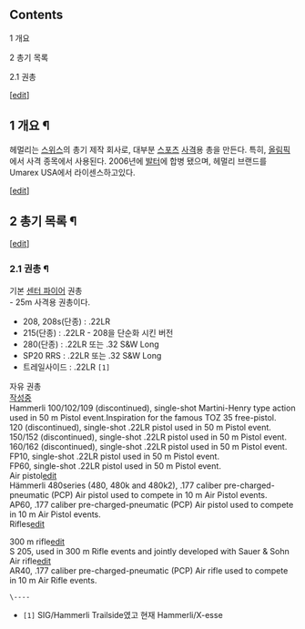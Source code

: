 ## Contents

    

1 개요

2 총기 목록

    

2.1 권총

[[edit](http://rigvedawiki.net/r1/wiki.php/Hammerli?action=edit&section=1)]

## 1 개요 ¶

헤멀리는 [스위스](%EC%8A%A4%EC%9C%84%EC%8A%A4.md)의 총기 제작 회사로, 대부분
[스포츠](%EC%8A%A4%ED%8F%AC%EC%B8%A0.md) [사격](%EC%82%AC%EA%B2%A9.md)용 총을
만든다. 특히, [올림픽](%EC%98%AC%EB%A6%BC%ED%94%BD.md)에서 사격 종목에서 사용된다. 2006년에
[발터](%EB%B0%9C%ED%84%B0.md)에 합병 됐으며, 헤멀리 브랜드를 Umarex USA에서 라이센스하고있다.

[[edit](http://rigvedawiki.net/r1/wiki.php/Hammerli?action=edit&section=2)]

## 2 총기 목록 ¶

[[edit](http://rigvedawiki.net/r1/wiki.php/Hammerli?action=edit&section=3)]

### 2.1 권총 ¶

기본 [센터 파이어](%EC%84%BC%ED%84%B0%20%ED%8C%8C%EC%9D%B4%EC%96%B4.md) 권총  
\- 25m 사격용 권총이다.  

  * 208, 208s(단종) : .22LR
  * 215(단종) : .22LR - 208을 단순화 시킨 버전
  * 280(단종) : .22LR 또는 .32 S&W Long
  * SP20 RRS : .22LR 또는 .32 S&W Long
  * 트레일사이드 : .22LR `[1]`  

자유 권총  
[작성중](%EC%9E%91%EC%84%B1%EC%A4%91.md)  
Hammerli 100/102/109 (discontinued), single-shot Martini-Henry type action
used in 50 m Pistol event.Inspiration for the famous TOZ 35 free-pistol.  
120 (discontinued), single-shot .22LR pistol used in 50 m Pistol event.  
150/152 (discontinued), single-shot .22LR pistol used in 50 m Pistol event.  
160/162 (discontinued), single-shot .22LR pistol used in 50 m Pistol event.  
FP10, single-shot .22LR pistol used in 50 m Pistol event.  
FP60, single-shot .22LR pistol used in 50 m Pistol event.  
Air pistol[edit](edit.md)  
Hämmerli 480series (480, 480k and 480k2), .177 caliber pre-charged-pneumatic
(PCP) Air pistol used to compete in 10 m Air Pistol events.  
AP60, .177 caliber pre-charged-pneumatic (PCP) Air pistol used to compete in
10 m Air Pistol events.  
Rifles[edit](edit.md)

  

300 m rifle[edit](edit.md)  
S 205, used in 300 m Rifle events and jointly developed with Sauer & Sohn  
Air rifle[edit](edit.md)  
AR40, .177 caliber pre-charged-pneumatic (PCP) Air rifle used to compete in 10
m Air Rifle events.

`\----`

  * `[1]` SIG/Hammerli Trailside였고 현재 Hammerli/X-esse

